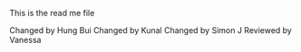 This is the read me file

Changed by Hung Bui
Changed by Kunal
Changed by Simon J
Reviewed by Vanessa
